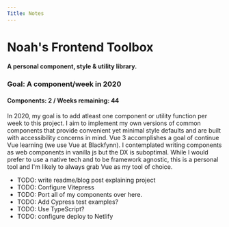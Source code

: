 ```yaml
---
Title: Notes
---
```


# Noah's Frontend Toolbox
#### A personal component, style & utility library.

### Goal: A component/week in 2020
#### Components: 2 / Weeks remaining: 44

In 2020, my goal is to add atleast one component or utility function per week to this project. 
I aim to implement my own versions of common components that provide convenient yet minimal style defaults 
and are built with accessibility concerns in mind. Vue 3 accomplishes a goal of continue Vue learning (we use Vue at Blackfynn).
I contemplated writing components as web components in vanilla js but the DX is suboptimal. While I would prefer to use a native tech
and to be framework agnostic, this is a personal tool and I'm likely to always grab Vue as my tool of choice. 

- TODO: write readme/blog post explaining project
- TODO: Configure Vitepress
- TODO: Port all of my components over here.
- TODO: Add Cypress test examples?
- TODO: Use TypeScript?
- TODO: configure deploy to Netlify
